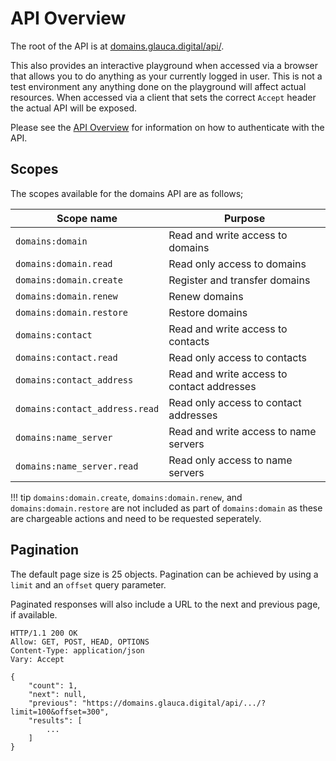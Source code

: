 # API Overview

The root of the API is at [domains.glauca.digital/api/](https://domains.test.glauca.digital/api/).

This also provides an interactive playground when accessed via a browser that allows you to
do anything as your currently logged in user. This is not a test environment any anything
done on the playground will affect actual resources. When accessed via a client that sets
the correct `Accept` header the actual API will be exposed.

Please see the [API Overview](/api) for information on how to authenticate with the API.

## Scopes

The scopes available for the domains API are as follows;

Scope name | Purpose
--- | ---
`domains:domain` | Read and write access to domains
`domains:domain.read` | Read only access to domains
`domains:domain.create` | Register and transfer domains
`domains:domain.renew` | Renew domains
`domains:domain.restore` | Restore domains
`domains:contact` | Read and write access to contacts
`domains:contact.read` | Read only access to contacts
`domains:contact_address` | Read and write access to contact addresses 
`domains:contact_address.read` | Read only access to contact addresses
`domains:name_server` | Read and write access to name servers
`domains:name_server.read` | Read only access to name servers

!!! tip
    `domains:domain.create`, `domains:domain.renew`, and `domains:domain.restore` are
     not included as part of `domains:domain` as these are chargeable actions and need to
     be requested seperately.
     
## Pagination

The default page size is 25 objects. Pagination can be achieved by using a `limit`
and an `offset` query parameter.

Paginated responses will also include a URL to the next and previous page, if available.

```http
HTTP/1.1 200 OK
Allow: GET, POST, HEAD, OPTIONS
Content-Type: application/json
Vary: Accept

{
    "count": 1,
    "next": null,
    "previous": "https://domains.glauca.digital/api/.../?limit=100&offset=300",
    "results": [
        ...
    ]
}
```